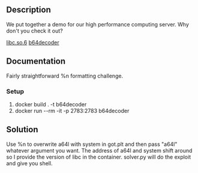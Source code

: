 ## Description


We put together a demo for our high performance computing server.  Why don't you check it out?  

[libc.so.6](libc.so.6)
[b64decoder](b64decoder)


## Documentation

Fairly straightforward %n formatting challenge.  

### Setup

1. docker build . -t b64decoder
2. docker run --rm -it -p 2783:2783 b64decoder

## Solution

Use %n to overwrite a64l with system in got.plt and then pass "a64l" whatever argument you want.  The address of a64l and system shift around so I provide the version of libc in the container.  solver.py will do the exploit and give you shell.  